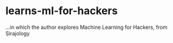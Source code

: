 # learns-ml-for-hackers
...in which the author explores Machine Learning for Hackers, from Sirajology
